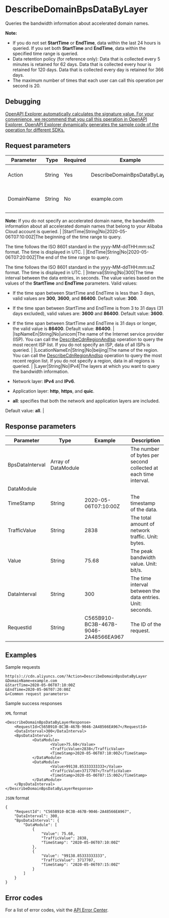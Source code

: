 # DescribeDomainBpsDataByLayer

Queries the bandwidth information about accelerated domain names.

**Note:**

-   If you do not set **StartTime** or **EndTime**, data within the last 24 hours is queried. If you set both **StartTime** and **EndTime**, data within the specified time range is queried.
-   Data retention policy \(for reference only\): Data that is collected every 5 minutes is retained for 62 days. Data that is collected every hour is retained for 120 days. Data that is collected every day is retained for 366 days.
-   The maximum number of times that each user can call this operation per second is 20.

## Debugging

[OpenAPI Explorer automatically calculates the signature value. For your convenience, we recommend that you call this operation in OpenAPI Explorer. OpenAPI Explorer dynamically generates the sample code of the operation for different SDKs.](https://api.aliyun.com/#product=Cdn&api=DescribeDomainBpsDataByLayer&type=RPC&version=2018-05-10)

## Request parameters

|Parameter|Type|Required|Example|Description|
|---------|----|--------|-------|-----------|
|Action|String|Yes|DescribeDomainBpsDataByLayer|The operation that you want to perform. Set the value to **DescribeDomainBpsDataByLayer**. |
|DomainName|String|No|example.com|The accelerated domain names that you want to query. Separate multiple domain names with commas \(,\).

 **Note:** If you do not specify an accelerated domain name, the bandwidth information about all accelerated domain names that belong to your Alibaba Cloud account is queried. |
|StartTime|String|No|2020-05-06T07:10:00Z|The beginning of the time range to query.

 The time follows the ISO 8601 standard in the yyyy-MM-ddTHH:mm:ssZ format. The time is displayed in UTC. |
|EndTime|String|No|2020-05-06T07:20:00Z|The end of the time range to query.

 The time follows the ISO 8601 standard in the yyyy-MM-ddTHH:mm:ssZ format. The time is displayed in UTC. |
|Interval|String|No|300|The time interval between the data entries, in seconds. The value varies based on the values of the **StartTime** and **EndTime** parameters. Valid values:

 -   If the time span between StartTime and EndTime is less than 3 days, valid values are **300**, **3600**, and **86400**. Default value: **300**.
-   If the time span between StartTime and EndTime is from 3 to 31 days \(31 days excluded\), valid values are: **3600** and **86400**. Default value: **3600**.
-   If the time span between StartTime and EndTime is 31 days or longer, the valid value is **86400**. Default value: **86400**. |
|IspNameEn|String|No|unicom|The name of the Internet service provider \(ISP\). You can call the [DescribeCdnRegionAndIsp](~~91077~~) operation to query the most recent ISP list. If you do not specify an ISP, data of all ISPs is queried. |
|LocationNameEn|String|No|beijing|The name of the region. You can call the [DescribeCdnRegionAndIsp](~~91077~~) operation to query the most recent region list. If you do not specify a region, data in all regions is queried. |
|Layer|String|No|IPv4|The layers at which you want to query the bandwidth information.

 -   Network layer: **IPv4** and **IPv6**.
-   Application layer: **http**, **https**, and **quic**.
-   **all**: specifies that both the network and application layers are included.

 Default value: **all**. |

## Response parameters

|Parameter|Type|Example|Description|
|---------|----|-------|-----------|
|BpsDataInterval|Array of DataModule| |The number of bytes per second collected at each time interval. |
|DataModule| | | |
|TimeStamp|String|2020-05-06T07:10:00Z|The timestamp of the data. |
|TrafficValue|String|2838|The total amount of network traffic. Unit: bytes. |
|Value|String|75.68|The peak bandwidth value. Unit: bit/s. |
|DataInterval|String|300|The time interval between the data entries. Unit: seconds. |
|RequestId|String|C565B910-BC3B-467B-9046-2A48566EA967|The ID of the request. |

## Examples

Sample requests

```
http(s)://cdn.aliyuncs.com/?Action=DescribeDomainBpsDataByLayer
&DomainName=example.com
&StartTime=2020-05-06T07:10:00Z
&EndTime=2020-05-06T07:20:00Z
&<Common request parameters>
```

Sample success responses

`XML` format

```
<DescribeDomainBpsDataByLayerResponse>
    <RequestId>C565B910-BC3B-467B-9046-2A48566EA967</RequestId>
    <DataInterval>300</DataInterval>
    <BpsDataInterval>
            <DataModule>
                    <Value>75.68</Value>
                    <TrafficValue>2838</TrafficValue>
                    <TimeStamp>2020-05-06T07:10:00Z</TimeStamp>
            </DataModule>
            <DataModule>
                    <Value>99138.85333333333</Value>
                    <TrafficValue>3717707</TrafficValue>
                    <TimeStamp>2020-05-06T07:15:00Z</TimeStamp>
            </DataModule>
    </BpsDataInterval>
</DescribeDomainBpsDataByLayerResponse>
```

`JSON` format

```
{
	"RequestId": "C565B910-BC3B-467B-9046-2A48566EA967",
	"DataInterval": 300,
	"BpsDataInterval": {
		"DataModule": [
			{
				"Value": 75.68,
				"TrafficValue": 2838,
				"TimeStamp": "2020-05-06T07:10:00Z"
			},
			{
				"Value": "99138.85333333333",
				"TrafficValue": 3717707,
				"TimeStamp": "2020-05-06T07:15:00Z"
			}
		]
	}
}
```

## Error codes

For a list of error codes, visit the [API Error Center](https://error-center.alibabacloud.com/status/product/Cdn).

